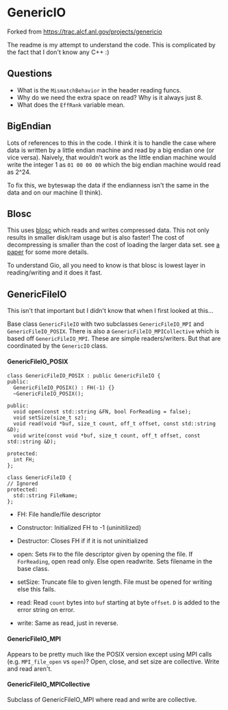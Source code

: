 # GenericIO

Forked from https://trac.alcf.anl.gov/projects/genericio

The readme is my attempt to understand the code. This is complicated by the fact that I don't know any C++ :)

## Questions
* What is the `MismatchBehavior` in the header reading funcs.
* Why do we need the extra space on read? Why is it always just 8.
* What does the `EffRank` variable mean.

## BigEndian

Lots of references to this in the code. I think it is to handle the case where data is written by a little endian machine and read by a big endian one (or vice versa). Naively, that wouldn't work as the little endian machine would write the integer 1 as `01 00 00 00` which the big endian machine would read as 2^24.

To fix this, we byteswap the data if the endianness isn't the same in the data and on our machine (I think).

## Blosc

This uses [blosc](http://blosc.org/pages/blosc-in-depth/) which reads and writes compressed data. This not only results in smaller disk/ram usage but is also faster! The cost of decompressing is smaller than the cost of loading the larger data set. see [a paper](http://blosc.org/pages/blosc-in-depth/) for some more details.

To understand Gio, all you need to know is that blosc is lowest layer in reading/writing and it does it fast.

## GenericFileIO

This isn't that important but I didn't know that when I first looked at this...

Base class `GenericFileIO` with two subclasses `GenericFileIO_MPI` and `GenericFileIO_POSIX`. There is also a `GenericFileIO_MPICollective` which is based off `GenericFileIO_MPI`. These are simple readers/writers. But that are coordinated by the `GenericIO` class.

#### GenericFileIO_POSIX

```
class GenericFileIO_POSIX : public GenericFileIO {
public:
  GenericFileIO_POSIX() : FH(-1) {}
  ~GenericFileIO_POSIX();

public:
  void open(const std::string &FN, bool ForReading = false);
  void setSize(size_t sz);
  void read(void *buf, size_t count, off_t offset, const std::string &D);
  void write(const void *buf, size_t count, off_t offset, const std::string &D);

protected:
  int FH;
};

class GenericFileIO {
// Ignored
protected:
  std::string FileName;
};
```

* FH: File handle/file descriptor

* Constructor: Initialized FH to -1 (uninitilized)
* Destructor: Closes FH if if it is not uninitialized

* open: Sets `FH` to the file descriptor given by opening the file. If `ForReading`, open read only. Else open readwrite. Sets filename in the base class.
* setSize: Truncate file to given length. File must be opened for writing else this fails.
* read: Read `count` bytes into `buf` starting at byte `offset`. `D` is added to the error string on error.
* write: Same as read, just in reverse.

#### GenericFileIO_MPI

Appears to be pretty much like the POSIX version except using MPI calls (e.g. `MPI_file_open` vs `open`)? Open, close, and set size are collective. Write and read aren't.

#### GenericFileIO_MPICollective

Subclass of GenericFileIO_MPI where read and write are collective.
